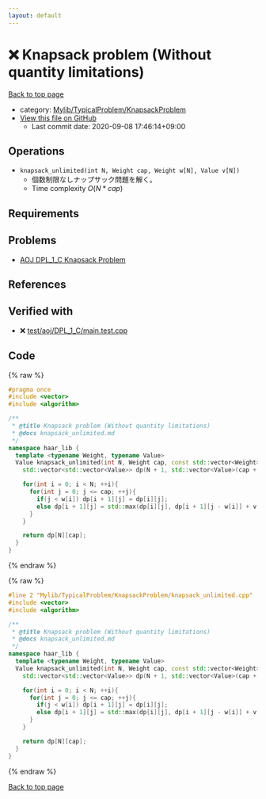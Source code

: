 ```yaml
---
layout: default
---
```


<!-- mathjax config similar to math.stackexchange -->
<script type="text/javascript" async
  src="https://cdnjs.cloudflare.com/ajax/libs/mathjax/2.7.5/MathJax.js?config=TeX-MML-AM_CHTML">
</script>
<script type="text/x-mathjax-config">
  MathJax.Hub.Config({
    TeX: { equationNumbers: { autoNumber: "AMS" }},
    tex2jax: {
      inlineMath: [ ['$','$'] ],
      processEscapes: true
    },
    "HTML-CSS": { matchFontHeight: false },
    displayAlign: "left",
    displayIndent: "2em"
  });
</script>

<script type="text/javascript" src="https://cdnjs.cloudflare.com/ajax/libs/jquery/3.4.1/jquery.min.js"></script>
<script src="https://cdn.jsdelivr.net/npm/jquery-balloon-js@1.1.2/jquery.balloon.min.js" integrity="sha256-ZEYs9VrgAeNuPvs15E39OsyOJaIkXEEt10fzxJ20+2I=" crossorigin="anonymous"></script>
<script type="text/javascript" src="../../../../assets/js/copy-button.js"></script>
<link rel="stylesheet" href="../../../../assets/css/copy-button.css" />


# :x: Knapsack problem (Without quantity limitations)

<a href="../../../../index.html">Back to top page</a>

* category: <a href="../../../../index.html#4bc951e5ca9130b2259fc85dc53eb972">Mylib/TypicalProblem/KnapsackProblem</a>
* <a href="{{ site.github.repository_url }}/blob/master/Mylib/TypicalProblem/KnapsackProblem/knapsack_unlimited.cpp">View this file on GitHub</a>
    - Last commit date: 2020-09-08 17:46:14+09:00




## Operations

- `knapsack_unlimited(int N, Weight cap, Weight w[N], Value v[N])`
	- 個数制限なしナップサック問題を解く。
	- Time complexity $O(N * cap)$

## Requirements

## Problems

- [AOJ DPL_1_C Knapsack Problem](http://judge.u-aizu.ac.jp/onlinejudge/description.jsp?id=DPL_1_C)

## References



## Verified with

* :x: <a href="../../../../verify/test/aoj/DPL_1_C/main.test.cpp.html">test/aoj/DPL_1_C/main.test.cpp</a>


## Code

<a id="unbundled"></a>
{% raw %}
```cpp
#pragma once
#include <vector>
#include <algorithm>

/**
 * @title Knapsack problem (Without quantity limitations)
 * @docs knapsack_unlimited.md
 */
namespace haar_lib {
  template <typename Weight, typename Value>
  Value knapsack_unlimited(int N, Weight cap, const std::vector<Weight> &w, const std::vector<Value> &v){
    std::vector<std::vector<Value>> dp(N + 1, std::vector<Value>(cap + 1));

    for(int i = 0; i < N; ++i){
      for(int j = 0; j <= cap; ++j){
        if(j < w[i]) dp[i + 1][j] = dp[i][j];
        else dp[i + 1][j] = std::max(dp[i][j], dp[i + 1][j - w[i]] + v[i]);
      }
    }

    return dp[N][cap];
  }
}

```
{% endraw %}

<a id="bundled"></a>
{% raw %}
```cpp
#line 2 "Mylib/TypicalProblem/KnapsackProblem/knapsack_unlimited.cpp"
#include <vector>
#include <algorithm>

/**
 * @title Knapsack problem (Without quantity limitations)
 * @docs knapsack_unlimited.md
 */
namespace haar_lib {
  template <typename Weight, typename Value>
  Value knapsack_unlimited(int N, Weight cap, const std::vector<Weight> &w, const std::vector<Value> &v){
    std::vector<std::vector<Value>> dp(N + 1, std::vector<Value>(cap + 1));

    for(int i = 0; i < N; ++i){
      for(int j = 0; j <= cap; ++j){
        if(j < w[i]) dp[i + 1][j] = dp[i][j];
        else dp[i + 1][j] = std::max(dp[i][j], dp[i + 1][j - w[i]] + v[i]);
      }
    }

    return dp[N][cap];
  }
}

```
{% endraw %}

<a href="../../../../index.html">Back to top page</a>

